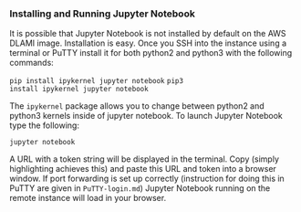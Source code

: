 ### Installing and Running Jupyter Notebook

It is possible that Jupyter Notebook is not installed by default on the AWS DLAMI image. Installation is easy. Once you SSH into the instance using a terminal or PuTTY install it for both python2 and python3 with the following commands:

<code>pip install ipykernel jupyter notebook</code>
<code>pip3 install ipykernel jupyter notebook</code>

The <code>ipykernel</code> package allows you to change between python2 and python3 kernels inside of jupyter notebook. To launch Jupyter Notebook type the following:

<code>jupyter notebook</code>

A URL with a token string will be displayed in the terminal. Copy (simply highlighting achieves this) and paste this URL and token into a browser window. If port forwarding is set up correctly (instruction for doing this in PuTTY are given in <code>PuTTY-login.md</code>) Jupyter Notebook running on the remote instance will load in your browser. 
